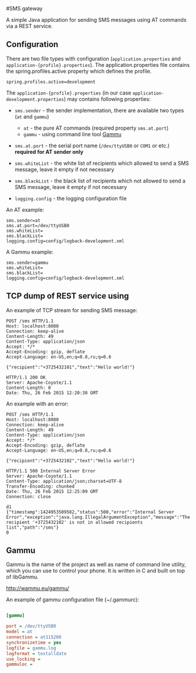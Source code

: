 #SMS gateway

A simple Java application for sending SMS messages using AT commands via a REST service.


## Configuration
There are two file types with configuration (`application.properties` and `application-{profile}.properties`).
The application.properties file contains the spring.profiles.active property which defines the profile.

```
spring.profiles.active=development
```

The `application-{profile}.properties` (in our case `application-development.properties`) may contains following properties:

* `sms.sender` - the sender implementation, there are available two types (`at` and `gammu`)
    * `at` - the pure AT commands (required property `sms.at.port`)
    * `gammu` - using command line tool [Gammu](http://wammu.eu/gammu/)

* `sms.at.port` - the serial port name (`/dev/ttyUSB0` or `COM1` or etc.) **required for AT sender only**
* `sms.whiteList` - the white list of recipients which allowed to send a SMS message, leave it empty if not necessary
* `sms.blackList` - the black list of recipients which not allowed to send a SMS message, leave it empty if not necessary
* `logging.config`  - the logging configuration file

An AT example:
```
sms.sender=at
sms.at.port=/dev/ttyUSB0
sms.whiteList=
sms.blackList=
logging.config=config/logback-development.xml
```

A Gammu example:
```
sms.sender=gammu
sms.whiteList=
sms.blackList=
logging.config=config/logback-development.xml
```


## TCP dump of REST service using

An example of TCP stream for sending SMS message:
```tcp
POST /sms HTTP/1.1
Host: localhost:8080
Connection: keep-alive
Content-Length: 49
Content-Type: application/json
Accept: */*
Accept-Encoding: gzip, deflate
Accept-Language: en-US,en;q=0.8,ru;q=0.6

{"recipient":"+3725432101","text":"Hello world!"}

HTTP/1.1 200 OK
Server: Apache-Coyote/1.1
Content-Length: 0
Date: Thu, 26 Feb 2015 12:20:30 GMT
```

An example with an error:
```tcp
POST /sms HTTP/1.1
Host: localhost:8080
Connection: keep-alive
Content-Length: 49
Content-Type: application/json
Accept: */*
Accept-Encoding: gzip, deflate
Accept-Language: en-US,en;q=0.8,ru;q=0.6

{"recipient":"+3725432102","text":"Hello world!"}

HTTP/1.1 500 Internal Server Error
Server: Apache-Coyote/1.1
Content-Type: application/json;charset=UTF-8
Transfer-Encoding: chunked
Date: Thu, 26 Feb 2015 12:25:09 GMT
Connection: close

d1
{"timestamp":1424953509582,"status":500,"error":"Internal Server Error","exception":"java.lang.IllegalArgumentException","message":"The recipient '+3725432102' is not in allowed recipients list","path":"/sms"}
0
```

## Gammu

Gammu is the name of the project as well as name of command line utility, which you can use to control your phone. It is written in C and built on top of libGammu.

http://wammu.eu/gammu/

An example of gammu configuration file (~/.gammurc):


```ini

[gammu]

port = /dev/ttyUSB0
model = at
connection = at115200
synchronizetime = yes
logfile = gammu.log
logformat = textalldate
use_locking =
gammuloc =

```